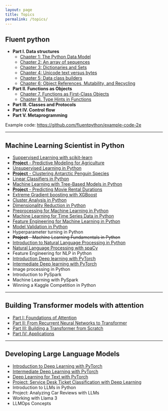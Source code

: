 ```yaml
---
layout: page
title: Topics
permalink: /topics/
---
```



## Fluent python

- **Part I. Data structures**
    - [Chapter 1: The Python Data Model](_posts/2025-01-01-fluent-python-c1-data-model.markdown)
    - [Chapter 2: An array of sequences](_posts/2025-01-01-fluent-python-c2-array-of-sequence.markdown)
    - [Chapter 3: Dictionaries and Sets](_posts/2025-01-01-fluent-python-c3-dictionaries-and-sets.markdown)
    - [Chapter 4: Unicode text versus bytes](_posts/2025-01-01-fluent-python-c4-unicode-text-versus-bytes.markdown)
    - [Chapter 5: Data class builders](_posts/2025-01-01-fluent-python-c5-data-class-builders.markdown)
    - [Chapter 6: Object References, Mutability, and Recycling](_posts/2025-01-01-fluent-python-c6-object-reference-mutability-recycling.markdown)
- **Part II. Functions as Objects**
    - [Chapter 7. Functions as First-Class Objects](_posts/2025-01-14-fluent-python-c7-function-as-frist-class-object.markdown)
    - [Chapter 8. Type Hints in Functions](_posts/2025-01-14-fluent-python-c8-type-hints-in-functions.markdown)
- **Part III. Classes and Protocols**
- **Part IV. Control flow**
- **Part V. Metaprogramming**

Example code: https://github.com/fluentpython/example-code-2e

---
## Machine Learning Scientist in Python

- [Suppervised Learning with scikit-learn](_posts/2025-01-20-ml-in-python-c1.markdown)
- [**Project** - Predictive Modeling for Agriculture](_posts/2025-01-20-ml-in-python-c2.markdown)
- [Unsupervised Learning in Python](_posts/2025-01-20-ml-in-python-c3.markdown)
- [**Project** - Clustering Antarctic Penguin Species](_posts/2025-01-20-ml-in-python-c4.markdown)
- [Linear Classifiers in Python](_posts/2025-01-20-ml-in-python-c5.markdown)
- [Machine Learning with Tree-Based Models in Python](_posts/2025-01-20-ml-in-python-c6.markdown)
- [**Project** - Predicting Movie Rental Durations](_posts/2025-01-20-ml-in-python-c7.markdown)
- [Extreme Gradient boosting with XGBoost](_posts/2025-01-20-ml-in-python-c8.markdown)
- [Cluster Analysis in Python](_posts/2025-01-20-ml-in-python-c9.markdown)
- [Dimensionality Reduction in Python](_posts/2025-01-20-ml-in-python-c10.markdown)
- [Preprocessing for Machine Learning in Python](_posts/2025-01-20-ml-in-python-c11.markdown)
- [Machine Learning for Time Series Data in Python](_posts/2025-01-20-ml-in-python-c12.markdown)
- [Feature Engineering for Machine Learning in Python](_posts/2025-01-20-ml-in-python-c13.markdown)
- [Model Validation in Python](_posts/2025-01-20-ml-in-python-c14.markdown)
- Hyperparameter turning in Python
- ~~**Project** - Machine Learning Fundamentals in Python~~
- [Introduction to Natural Language Processing in Python](_posts/2025-01-20-ml-in-python-c17.markdown)
- [Natural Language Processing with spaCy](_posts/2025-01-20-ml-in-python-c18.markdown)
- Feature Engineering for NLP in Python
- [Introduction Deep learning with PyTorch](_posts/2025-01-21-developing-llm-c1.markdown)
- [Intermediate Deep learning with PyTorch](_posts/2025-01-21-developing-llm-c2.markdown)
- Image processing in Python
- Introduction to PySpark
- Machine Learning with PySpark
- Winning a Kaggle Competition in Python

---
## Building Transformer models with attention
- [Part I: Foundations of Attention](_posts/2025-01-16-btma-c1-foundation-of-attention.markdown)
- [Part II: From Recurrent Neural Networks to Transformer](_posts/2025-01-16-btma-c2-from-rnn-to-transformer.markdown)
- [Part III: Building a Transformer from Scratch](_posts/2025-01-16-btma-c3-build-transformer-from-scratch.markdown)
- [Part IV: Applications](_posts/2025-01-16-btma-c4-application.markdown)

---
## Developing Large Language Models
- [Introduction to Deep Learning with PyTorch](_posts/2025-01-21-developing-llm-c1.markdown)
- [Intermediate Deep Learning with PyTorch](_posts/2025-01-21-developing-llm-c2.markdown)
- [Deep Learning for Text with PyTorch](_posts/2025-01-21-developing-llm-c3.markdown)
- [Project: Service Desk Ticket Classification with Deep Learning](_posts/2025-01-21-developing-llm-c4.markdown)
- Introduction to LLMs in Python
- Project: Analyzing Car Reviews with LLMs
- Working with Llama 3
- LLMOps Concepts